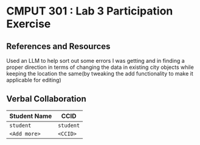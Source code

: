 # CMPUT 301 : Lab 3 Participation Exercise

## References and Resources

Used an LLM to help sort out some errors I was getting and in finding a proper direction in terms of changing the data in existing city objects while keeping the location the same(by tweaking the add functionality to make it applicable for editing)

## Verbal Collaboration

| Student Name | CCID      |
| ------------ | --------- |
| `student`    | `student` |
| `<Add more>` | `<CCID>`  |
